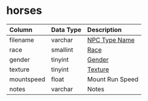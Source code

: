 # horses

| Column | Data Type | Description |
| :--- | :--- | :--- |
| filename | varchar | [NPC Type Name](https://github.com/EQEmu/docs-db-schema/tree/e0eb157dbf5563b03c0faf391abc87ec69239f4a/docs/schema/categories/horses/npc_types.md) |
| race | smallint | [Race](https://eqemu.gitbook.io/server/categories/npc/race-list) |
| gender | tinyint | [Gender](https://eqemu.gitbook.io/server/categories/npc/genders) |
| texture | tinyint | [Texture](https://eqemu.gitbook.io/server/categories/npc/textures) |
| mountspeed | float | Mount Run Speed |
| notes | varchar | Notes |

